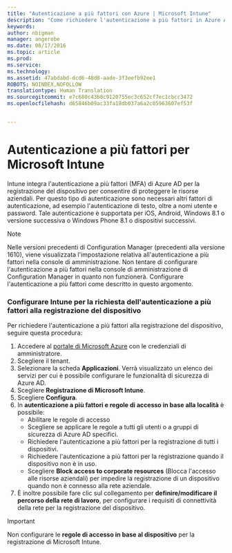 ```yaml
---
title: "Autenticazione a più fattori con Azure | Microsoft Intune"
description: "Come richiedere l'autenticazione a più fattori in Azure AD per la registrazione del dispositivo."
keywords: 
author: nbigman
manager: angerobe
ms.date: 08/17/2016
ms.topic: article
ms.prod: 
ms.service: 
ms.technology: 
ms.assetid: 47abdabd-dcd6-48d8-aade-3f3eefb92ee1
ROBOTS: NOINDEX,NOFOLLOW
translationtype: Human Translation
ms.sourcegitcommit: e7c680c43b8c9120755ec3c652cf7ec1cbcc3472
ms.openlocfilehash: d65846b09ac33fa18db037a6a2c05963607ef53f


---
```


# Autenticazione a più fattori per Microsoft Intune

Intune integra l'autenticazione a più fattori (MFA) di Azure AD per la registrazione del dispositivo per consentire di proteggere le risorse aziendali. Per questo tipo di autenticazione sono necessari altri fattori di autenticazione, ad esempio l'autenticazione di testo, oltre a nomi utente e password. Tale autenticazione è supportata per iOS, Android, Windows 8.1 o versione successiva o Windows Phone 8.1 o dispositivi successivi.

> [!NOTE]
>
> Nelle versioni precedenti di Configuration Manager (precedenti alla versione 1610), viene visualizzata l'impostazione relativa all'autenticazione a più fattori nella console di amministrazione. Non tentare di configurare l'autenticazione a più fattori nella console di amministrazione di Configuration Manager in quanto non funzionerà. Configurare l'autenticazione a più fattori come descritto in questo argomento.

### Configurare Intune per la richiesta dell'autenticazione a più fattori alla registrazione del dispositivo
Per richiedere l'autenticazione a più fattori alla registrazione del dispositivo, seguire questa procedura:

1. Accedere al [portale di Microsoft Azure](https://manage.windowsazure.com) con le credenziali di amministratore.
2. Scegliere il tenant.
2. Selezionare la scheda **Applicazioni**. Verrà visualizzato un elenco dei servizi per cui è possibile configurare le funzionalità di sicurezza di Azure AD.
3. Scegliere **Registrazione di Microsoft Intune**.
4. Scegliere **Configura**. 
5. In **autenticazione a più fattori e regole di accesso in base alla località** è possibile:
    -  Abilitare le regole di accesso
    -  Scegliere se applicare le regole a tutti gli utenti o a gruppi di sicurezza di Azure AD specifici.
    -  Richiedere l'autenticazione a più fattori per la registrazione di tutti i dispositivi.
    -  Richiedere l'autenticazione a più fattori per la registrazione quando il dispositivo non è in uso.
    -  Scegliere **Block access to corporate resources** (Blocca l'accesso alle risorse aziendali) per impedire la registrazione di un dispositivo quando non è connesso alla rete aziendale. 
4. È inoltre possibile fare clic sul collegamento per **definire/modificare il percorso della rete di lavoro**, per configurare i requisiti di connettività della rete per la registrazione del dispositivo.
> [!IMPORTANT]
> 
> Non configurare le **regole di accesso in base al dispositivo** per la registrazione di Microsoft Intune.



<!--HONumber=Aug16_HO4-->


